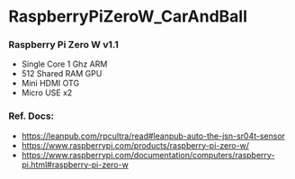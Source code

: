 # RaspberryPiZeroW_CarAndBall
### Raspberry Pi Zero W v1.1
- Single Core 1 Ghz ARM
- 512 Shared RAM GPU
- Mini HDMI OTG
- Micro USE x2

### Ref. Docs:
- https://leanpub.com/rpcultra/read#leanpub-auto-the-jsn-sr04t-sensor
- https://www.raspberrypi.com/products/raspberry-pi-zero-w/
- https://www.raspberrypi.com/documentation/computers/raspberry-pi.html#raspberry-pi-zero-w